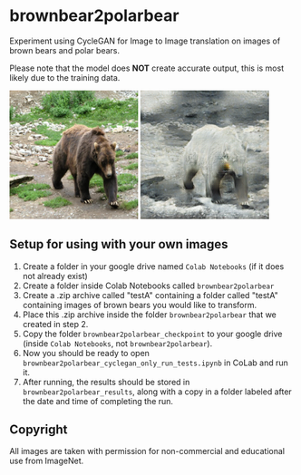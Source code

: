 # brownbear2polarbear
Experiment using CycleGAN for Image to Image translation on images of brown bears and polar bears.

Please note that the model does **NOT** create accurate output, this is most likely due to the training data.

<img src="./test_results/images/brown_bear_anchorage_zoo_real_A.png" width="45%"></img> <img src="./test_results/images/brown_bear_anchorage_zoo_fake_B.png" width="45%"></img>

## Setup for using with your own images
1. Create a folder in your google drive named `Colab Notebooks` (if it does not already exist)
2. Create a folder inside Colab Notebooks called `brownbear2polarbear`
3. Create a .zip archive called "testA" containing a folder called "testA" containing images of brown bears you would like to transform.
4. Place this .zip archive inside the folder `brownbear2polarbear` that we created in step 2.
5. Copy the folder `brownbear2polarbear_checkpoint` to your google drive (inside `Colab Notebooks`, not `brownbear2polarbear`).
6. Now you should be ready to open `brownbear2polarbear_cyclegan_only_run_tests.ipynb` in CoLab and run it.
7. After running, the results should be stored in `brownbear2polarbear_results`, along with a copy in a folder labeled after the date and time of completing the run.


## Copyright
All images are taken with permission for non-commercial and educational use from ImageNet.